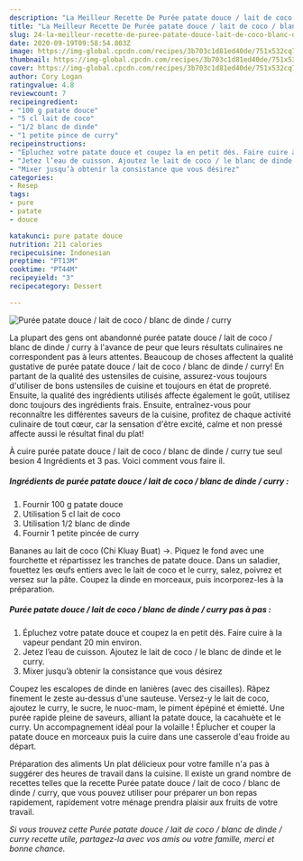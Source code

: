 ```yaml
---
description: "La Meilleur Recette De Purée patate douce / lait de coco / blanc de dinde / curry"
title: "La Meilleur Recette De Purée patate douce / lait de coco / blanc de dinde / curry"
slug: 24-la-meilleur-recette-de-puree-patate-douce-lait-de-coco-blanc-de-dinde-curry
date: 2020-09-19T09:58:54.803Z
image: https://img-global.cpcdn.com/recipes/3b703c1d81ed40de/751x532cq70/puree-patate-douce-lait-de-coco-blanc-de-dinde-curry-photo-principale-de-la-recette.jpg
thumbnail: https://img-global.cpcdn.com/recipes/3b703c1d81ed40de/751x532cq70/puree-patate-douce-lait-de-coco-blanc-de-dinde-curry-photo-principale-de-la-recette.jpg
cover: https://img-global.cpcdn.com/recipes/3b703c1d81ed40de/751x532cq70/puree-patate-douce-lait-de-coco-blanc-de-dinde-curry-photo-principale-de-la-recette.jpg
author: Cory Logan
ratingvalue: 4.8
reviewcount: 7
recipeingredient:
- "100 g patate douce"
- "5 cl lait de coco"
- "1/2 blanc de dinde"
- "1 petite pince de curry"
recipeinstructions:
- "Épluchez votre patate douce et coupez la en petit dés. Faire cuire à la vapeur pendant 20 min environ."
- "Jetez l’eau de cuisson. Ajoutez le lait de coco / le blanc de dinde et le curry."
- "Mixer jusqu’à obtenir la consistance que vous désirez"
categories:
- Resep
tags:
- pure
- patate
- douce

katakunci: pure patate douce 
nutrition: 211 calories
recipecuisine: Indonesian
preptime: "PT13M"
cooktime: "PT44M"
recipeyield: "3"
recipecategory: Dessert

---
```



![Purée patate douce / lait de coco / blanc de dinde / curry](https://img-global.cpcdn.com/recipes/3b703c1d81ed40de/751x532cq70/puree-patate-douce-lait-de-coco-blanc-de-dinde-curry-photo-principale-de-la-recette.jpg)

La plupart des gens ont abandonné purée patate douce / lait de coco / blanc de dinde / curry à l'avance de peur que leurs résultats culinaires ne correspondent pas à leurs attentes. Beaucoup de choses affectent la qualité gustative de purée patate douce / lait de coco / blanc de dinde / curry! En partant de la qualité des ustensiles de cuisine, assurez-vous toujours d'utiliser de bons ustensiles de cuisine et toujours en état de propreté. Ensuite, la qualité des ingrédients utilisés affecte également le goût, utilisez donc toujours des ingrédients frais. Ensuite, entraînez-vous pour reconnaître les différentes saveurs de la cuisine, profitez de chaque activité culinaire de tout cœur, car la sensation d'être excité, calme et non pressé affecte aussi le résultat final du plat!

<!--inarticleads1-->

À cuire purée patate douce / lait de coco / blanc de dinde / curry tue seul besion 4 Ingrédients et 3 pas. Voici comment vous faire il.

##### Ingrédients de purée patate douce / lait de coco / blanc de dinde / curry :

1. Fournir 100 g patate douce
1. Utilisation 5 cl lait de coco
1. Utilisation 1/2 blanc de dinde
1. Fournir 1 petite pincée de curry


Bananes au lait de coco (Chi Kluay Buat) →. Piquez le fond avec une fourchette et répartissez les tranches de patate douce. Dans un saladier, fouettez les œufs entiers avec le lait de coco et le curry, salez, poivrez et versez sur la pâte. Coupez la dinde en morceaux, puis incorporez-les à la préparation. 

<!--inarticleads2-->

##### Purée patate douce / lait de coco / blanc de dinde / curry pas à pas :

1. Épluchez votre patate douce et coupez la en petit dés. Faire cuire à la vapeur pendant 20 min environ.
1. Jetez l’eau de cuisson. Ajoutez le lait de coco / le blanc de dinde et le curry.
1. Mixer jusqu’à obtenir la consistance que vous désirez


Coupez les escalopes de dinde en lanières (avec des cisailles). Râpez finement le zeste au-dessus d&#39;une sauteuse. Versez-y le lait de coco, ajoutez le curry, le sucre, le nuoc-mam, le piment épépiné et émietté. Une purée rapide pleine de saveurs, alliant la patate douce, la cacahuète et le curry. Un accompagnement idéal pour la volaille ! Éplucher et couper la patate douce en morceaux puis la cuire dans une casserole d&#39;eau froide au départ. 

<!--inarticleads1-->

<p>
Préparation des aliments Un plat délicieux pour votre famille n'a pas à suggérer des heures de travail dans la cuisine. Il existe un grand nombre de recettes telles que la recette Purée patate douce / lait de coco / blanc de dinde / curry, que vous pouvez utiliser pour préparer un bon repas rapidement, rapidement votre ménage prendra plaisir aux fruits de votre travail.
</p>

<p>
<i>Si vous trouvez cette Purée patate douce / lait de coco / blanc de dinde / curry recette utile, partagez-la avec vos amis ou votre famille, merci et bonne chance.</i>
</p>

